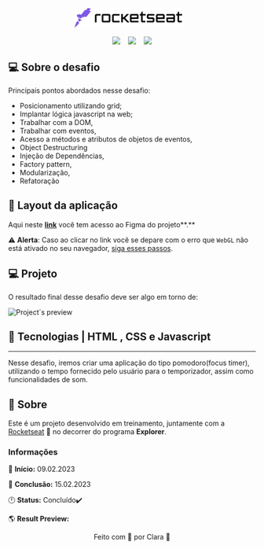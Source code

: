 <div align="center">
<img width="220px" src="https://raw.githubusercontent.com/Rocketseat/awesome/master/assets/logo_rocketseat.png" alt="">&nbsp;&nbsp;&nbsp;
<img width="150px" src="https://www.rocketseat.com.br/_next/image?url=%2Fassets%2Flogos%2Fexplorer.svg&w=256&q=75"  alt="">
<br>
<p align="center">
<img src="https://img.shields.io/github/last-commit/Clara-Pacheco/n05-explorer-rocketseat-projeto-focusTimerPomodoro"/>&nbsp;&nbsp;&nbsp;
<img src="https://img.shields.io/github/repo-size/Clara-Pacheco/n05-explorer-rocketseat-projeto-focusTimerPomodoro"/>&nbsp;&nbsp;&nbsp;
<img src="https://img.shields.io/github/languages/count/Clara-Pacheco/n05-explorer-rocketseat-projeto-focusTimerPomodoro"/>
</p>
</div>

## 💻 Sobre o desafio

Principais pontos abordados nesse desafio:

- Posicionamento utilizando grid;
- Implantar lógica javascript na web;
- Trabalhar com a DOM,
- Trabalhar com eventos,
- Acesso a métodos e atributos de objetos de eventos,
- Object Destructuring
- Injeção de Dependências,
- Factory pattern,
- Modularização,
- Refatoração

## 📕 Layout da aplicação  

Aqui neste **[link](https://www.figma.com/file/camz2f5oA9KvW7a6zcymKc/Explorer-Stage-05-Projeto-01-(Copy)?node-id=1%3A23&t=VVfBcr5yvZiZhrpj-0)**  você tem acesso ao Figma do projeto**.** 

⚠️ **Alerta**: Caso ao clicar no link você se depare com o erro que `WebGL` não está ativado no seu navegador, [siga esses passos](https://help.figma.com/hc/en-us/articles/360039828614#Enable_WebGL).

## 💻 Projeto

O resultado final desse desafio deve ser algo em torno de:

![Project´s preview](https://github.com/Clara-Pacheco/n05-explorer-rocketseat-projeto-focusTimerPomodoro/blob/main/assets/img-preview/FocusTimer.png)


## 🧪 Tecnologias | HTML , CSS e Javascript
---
Nesse desafio, iremos criar uma aplicação do tipo pomodoro(focus timer), utilizando o tempo fornecido pelo usuário para o temporizador, assim como funcionalidades de som.

##  📕 Sobre  

<p>Este é um projeto desenvolvido em treinamento, juntamente com a 
<a  href="https://www.rocketseat.com.br">Rocketseat</a> 🚀
no decorrer do programa <b>Explorer</b>.

### Informações  

📅 **Início:** 09.02.2023

📅 **Conclusão:** 15.02.2023

🕛 **Status:** Concluído✔️

🌎 **Result Preview:** 

<div align="center">
Feito com 💜 por Clara 🚀
</div>
</p>
